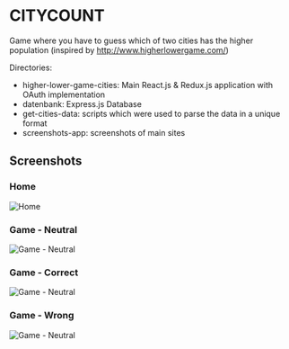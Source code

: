 # CITYCOUNT

 Game where you have to guess which of two cities has the higher population 
  (inspired by http://www.higherlowergame.com/)

Directories:
- higher-lower-game-cities: Main React.js & Redux.js application with OAuth implementation
- datenbank: Express.js Database
- get-cities-data: scripts which were used to parse the data in a unique format
- screenshots-app: screenshots of main sites

## Screenshots


### Home
![Home](https://github.com/alexej-sankov-dev/informatik-projekt/blob/master/screenshots-app/Home.jpg)

### Game - Neutral

![Game - Neutral](https://github.com/alexej-sankov-dev/informatik-projekt/blob/master/screenshots-app/Game-Neutral.jpg)

### Game - Correct

![Game - Neutral](https://github.com/alexej-sankov-dev/informatik-projekt/blob/master/screenshots-app/Game-Correct.jpg)

### Game - Wrong

![Game - Neutral](https://github.com/alexej-sankov-dev/informatik-projekt/blob/master/screenshots-app/Game-Wrong.jpg)
